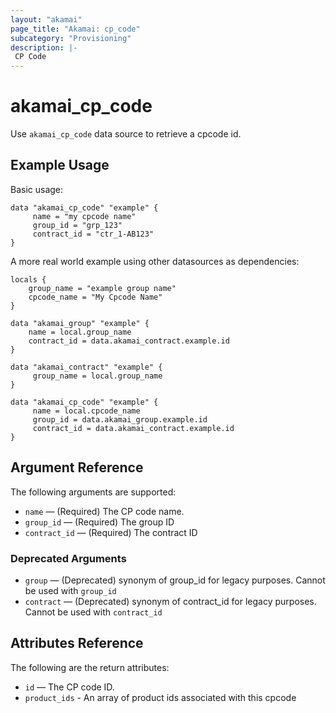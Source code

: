 ```yaml
---
layout: "akamai"
page_title: "Akamai: cp_code"
subcategory: "Provisioning"
description: |-
 CP Code
---
```


# akamai_cp_code


Use `akamai_cp_code` data source to retrieve a cpcode id.

## Example Usage

Basic usage:

```hcl
data "akamai_cp_code" "example" {
     name = "my cpcode name"
     group_id = "grp_123"
     contract_id = "ctr_1-AB123"
}
```

A more real world example using other datasources as dependencies:
```
locals {
    group_name = "example group name"
    cpcode_name = "My Cpcode Name"
}

data "akamai_group" "example" {
    name = local.group_name
    contract_id = data.akamai_contract.example.id
}

data "akamai_contract" "example" {
     group_name = local.group_name
}

data "akamai_cp_code" "example" {
     name = local.cpcode_name
     group_id = data.akamai_group.example.id
     contract_id = data.akamai_contract.example.id
}
```

## Argument Reference

The following arguments are supported:

* `name` — (Required) The CP code name.
* `group_id` — (Required) The group ID
* `contract_id` — (Required) The contract ID

### Deprecated Arguments
* `group` — (Deprecated) synonym of group_id for legacy purposes. Cannot be used with `group_id`
* `contract` — (Deprecated) synonym of contract_id for legacy purposes. Cannot be used with `contract_id`

## Attributes Reference

The following are the return attributes:

* `id` — The CP code ID.
* `product_ids` - An array of product ids associated with this cpcode
